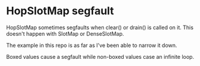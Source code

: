 # HopSlotMap segfault

HopSlotMap sometimes segfaults when clear() or drain() is called on it. This doesn't happen with SlotMap or DenseSlotMap.

The example in this repo is as far as I've been able to narrow it down.

Boxed values cause a segfault while non-boxed values case an infinite loop.

